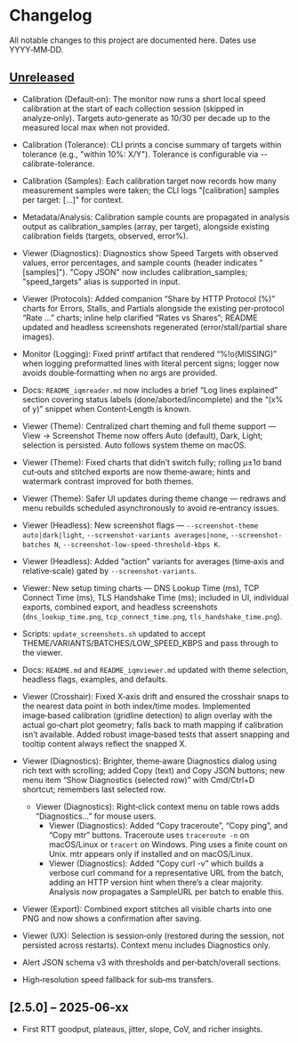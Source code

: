 # Changelog

All notable changes to this project are documented here. Dates use YYYY‑MM‑DD.

## [Unreleased]
 - Calibration (Default‑on): The monitor now runs a short local speed calibration at the start of each collection session (skipped in analyze‑only). Targets auto‑generate as 10/30 per decade up to the measured local max when not provided.
 - Calibration (Tolerance): CLI prints a concise summary of targets within tolerance (e.g., "within 10%: X/Y"). Tolerance is configurable via --calibrate-tolerance.
 - Calibration (Samples): Each calibration target now records how many measurement samples were taken; the CLI logs "[calibration] samples per target: [...]" for context.
 - Metadata/Analysis: Calibration sample counts are propagated in analysis output as calibration_samples (array, per target), alongside existing calibration fields (targets, observed, error%).
 - Viewer (Diagnostics): Diagnostics show Speed Targets with observed values, error percentages, and sample counts (header indicates "[samples]"). "Copy JSON" now includes calibration_samples; "speed_targets" alias is supported in input.
 - Viewer (Protocols): Added companion “Share by HTTP Protocol (%)” charts for Errors, Stalls, and Partials alongside the existing per‑protocol “Rate …” charts; inline help clarified “Rates vs Shares”; README updated and headless screenshots regenerated (error/stall/partial share images).
 - Monitor (Logging): Fixed printf artifact that rendered “%!o(MISSING)” when logging preformatted lines with literal percent signs; logger now avoids double‑formatting when no args are provided.
 - Docs: `README_iqmreader.md` now includes a brief “Log lines explained” section covering status labels (done/aborted/incomplete) and the “(x% of y)” snippet when Content‑Length is known.
 - Viewer (Theme): Centralized chart theming and full theme support — View → Screenshot Theme now offers Auto (default), Dark, Light; selection is persisted. Auto follows system theme on macOS.
 - Viewer (Theme): Fixed charts that didn’t switch fully; rolling μ±1σ band cut‑outs and stitched exports are now theme‑aware; hints and watermark contrast improved for both themes.
 - Viewer (Theme): Safer UI updates during theme change — redraws and menu rebuilds scheduled asynchronously to avoid re‑entrancy issues.
 - Viewer (Headless): New screenshot flags — `--screenshot-theme auto|dark|light`, `--screenshot-variants averages|none`, `--screenshot-batches N`, `--screenshot-low-speed-threshold-kbps K`.
 - Viewer (Headless): Added “action” variants for averages (time‑axis and relative‑scale) gated by `--screenshot-variants`.
 - Viewer: New setup timing charts — DNS Lookup Time (ms), TCP Connect Time (ms), TLS Handshake Time (ms); included in UI, individual exports, combined export, and headless screenshots (`dns_lookup_time.png`, `tcp_connect_time.png`, `tls_handshake_time.png`).
 - Scripts: `update_screenshots.sh` updated to accept THEME/VARIANTS/BATCHES/LOW_SPEED_KBPS and pass through to the viewer.
 - Docs: `README.md` and `README_iqmviewer.md` updated with theme selection, headless flags, examples, and defaults.
 - Viewer (Crosshair): Fixed X‑axis drift and ensured the crosshair snaps to the nearest data point in both index/time modes. Implemented image‑based calibration (gridline detection) to align overlay with the actual go‑chart plot geometry; falls back to math mapping if calibration isn’t available. Added robust image‑based tests that assert snapping and tooltip content always reflect the snapped X.
 - Viewer (Diagnostics): Brighter, theme‑aware Diagnostics dialog using rich text with scrolling; added Copy (text) and Copy JSON buttons; new menu item “Show Diagnostics (selected row)” with Cmd/Ctrl+D shortcut; remembers last selected row.
	- Viewer (Diagnostics): Right‑click context menu on table rows adds “Diagnostics…” for mouse users.
		- Viewer (Diagnostics): Added “Copy traceroute”, “Copy ping”, and “Copy mtr” buttons. Traceroute uses `traceroute -n` on macOS/Linux or `tracert` on Windows. Ping uses a finite count on Unix. mtr appears only if installed and on macOS/Linux.
		- Viewer (Diagnostics): Added “Copy curl -v” which builds a verbose curl command for a representative URL from the batch, adding an HTTP version hint when there’s a clear majority. Analysis now propagates a SampleURL per batch to enable this.
 - Viewer (Export): Combined export stitches all visible charts into one PNG and now shows a confirmation after saving.
 - Viewer (UX): Selection is session‑only (restored during the session, not persisted across restarts). Context menu includes Diagnostics only.

- Alert JSON schema v3 with thresholds and per‑batch/overall sections.
- High‑resolution speed fallback for sub‑ms transfers.

## [2.5.0] – 2025‑06‑xx
- First RTT goodput, plateaus, jitter, slope, CoV, and richer insights.

[Unreleased]: https://github.com/iafilius/InternetQualityMonitor/compare/main...HEAD
[3.0.0]: https://github.com/iafilius/InternetQualityMonitor/releases/tag/v3.0.0

